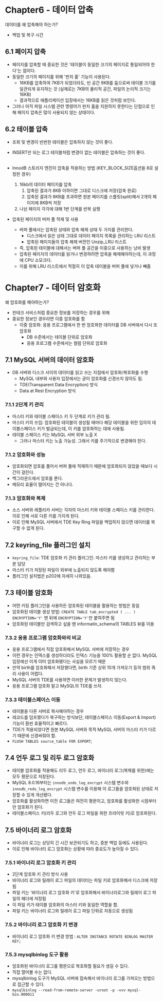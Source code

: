 # Chapter6 - 데이터 압축

데이터를 왜 압축해야 하는가?

-   백업 및 복구 시간

## 6.1 페이지 압축

-   페이지를 압축할 때 중요한 것은 '테이블이 동일한 크기의 페이지로 통일되어야 한다'는 점이다.
-   동일한 크기의 페이지를 위해 '펀치 홀' 기능이 사용된다.
    -   16KB를 압축하여 7KB가 되었더라도, 빈 공간 9KB를 둠으로써 테이블 크기를 일관되게 유지하는 것 (실제로는 7KB의 물리적 공간, 파일의 논리적 크기는 16KB)
    -   결과적으로 애플리케이션 입장에서는 16KB를 읽은 것처럼 보인다.
-   그러나 아직 파일 시스템 관련 명령어가 펀치 홀을 지원하지 못한다는 단점으로 인해 페이지 압축은 많이 사용되지 않는 상태이다.

## 6.2 테이블 압축

-   조회 및 변경이 빈번한 테이블은 압축하지 않는 것이 좋다.
-   INSERT만 되는 로그 테이블처럼 변경이 없는 테이블은 압축하는 것이 좋다.
    <br><br>
-   InnodB 스토리지 엔진이 압축을 적용하는 방법 (KEY_BLOCK_SIZE옵션을 8로 설정한 경우)

    1.  16kb의 데이터 페이지를 압축
        1.  압축된 결과가 8KB 이하이면 그대로 디스크에 저장(압축 완료)
        2.  압축된 결과가 8KB를 초과하면 원본 페이지를 스플릿(split)해서 2개의 페이지에 8KB씩 저장
    2.  나뉜 페이지 각각에 대해 1번 단계를 반복 실행

-   압축된 페이지의 버퍼 풀 적재 및 사용
    -   버퍼 풀에서는 압축된 상태와 압축 해제 상태 두 가지를 관리한다.
        -   디스크에서 읽은 상태 그대로 데이터 페이지 목록을 관리하는 LRU 리스트
        -   압축된 페이지들의 압축 해제 버전인 Unzip_LRU 리스트
    -   즉, 압축된 테이블에 대해서는 버퍼 풀 공간을 이중으로 사용하는 낭비 발생
    -   압축된 페이지의 데이터를 읽거나 변경하려면 압축을 해제해야하는데, 이 과정에 CPU 소모크다.
    -   이를 위해 LRU 리스트에서 적절히 이 압축 테이블을 버퍼 풀에 넣거나 빼줌

# Chapter7 - 데이터 암호화

왜 암호화를 해야하는가?

-   핀테크 서비스처럼 중요한 정보를 저장하는 경우를 위해
-   중요한 정보인 경우라면 이중 암호화를 함
    -   이중 암호화: 응용 프로그램에서 한 번 암호화한 데이터를 DB 서버에서 다시 또 암호화
        -   DB 수준에서는 테이블 단위로 암호화
        -   응용 프로그램 수준에서는 컬럼 단위로 암호화

## 7.1 MySQL 서버의 데이터 암호화

-   DB 서버와 디스크 사이의 데이터를 읽고 쓰는 지점에서 암호화/복호화를 수행
    -   MySQL 내부와 사용자 입장에서는 굳이 암호화를 신경쓰지 않아도 됨.
    -   TDE(Transparent Data Encryption) 방식
    -   Data at Rest Encryption 방식

### 7.1.1 2단계 키 관리

-   마스터 키와 테이블 스페이스 키 두 단계로 키가 관리 됨.
-   마스터 키의 쓰임: 암호화된 테이블이 생성될 때마다 해당 테이블을 위한 임의의 테이블스페이스 키가 발급되는데, 이 키를 암호화하는 데에 사용됨.
-   테이블 스페이스 키는 MySQL 서버 외부 노출 X
    -   그러나 마스터 키는 노출 가능성. 그래서 키를 주기적으로 변경해야 한다.

### 7.1.2 암호화와 성능

-   암호화되면 암호를 풀어서 버퍼 풀에 적재하기 때문에 암호화되지 않았을 때보다 시간이 걸린다.
-   백그라운드에서 암호를 푼다.
-   메모리 효율이 떨어지는 건 아니다.

### 7.1.3 암호화와 복제

-   소스 서버와 레플리카 서버는 각자의 마스터 키와 테이블 스페이스 키를 관리한다. 이로 인해 서로 다른 키를 가지게 된다.
-   이로 인해 MySQL 서버에서 TDE Key Ring 파일을 백업하지 않으면 데이터를 복구할 수 없게 된다.

## 7.2 keyring_file 플러그인 설치

-   `keyring_file`: TDE 암호화 키 관리 플러그인. 마스터 키를 생성하고 관리하는 부분 담당
-   마스터 키가 저장된 파일이 외부에 노출되지 않도록 해야함
-   플러그인 설치법은 p202에 자세히 나와있음.

## 7.3 테이블 암호화

-   어떤 키링 플러그인을 사용하든 암호화된 테이블을 활용하는 방법은 동일
-   암호화된 테이블 생성 방법: `CREATE TABLE tab_encrypted ( ... ) ENCRYPTION='Y'` 맨 뒤에 `ENCRYPTION='Y'`만 붙여주면 됨
-   암호화된 테이블만 검색하고 싶을 땐 informatin_schema의 TABLES 뷰를 이용

### 7.3.2 응용 프로그램 암호화와의 비교

-   응용 프로그램에서 직접 암호화해서 MySQL 서버에 저장하는 경우
-   이런 경우는 인덱스를 생성하더라도 인덱스 기능을 100% 활용할 순 없다. MySQL 입장에선 이게 이미 암호화됐다는 사실을 모르기 때문
-   만약 birth를 암호화해서 저장했다면, birth 기준 상위 10개 가져오기 등의 범위 쿼리 사용이 어렵다.
-   MySQL 서버의 TDE를 사용하면 이러한 문제가 발생하지 않는다.
-   응용 프로그램 암호화 말고 MySQL의 TDE를 쓰자.

### 7.3.3 테이블스페이스 이동

-   테이블을 다른 서버로 복사해야하는 경우
-   레코드를 덤프했다가 복구하는 방식보단, 테이블스페이스 이동(Export & Import) 기능이 훤씬 효율적이고 빠르다.
-   TDE가 적용되었다면 원본 MySQL 서버와 목적 MySQL 서버의 마스터 키가 다르기 때문에 신경써줘야 함.
-   `FLUSH TABLES source_table FOR EXPORT`;

## 7.4 언두 로그 및 리두 로그 암호화

-   테이블 암호화를 적용해도 리두 로그, 언두 로그, 바이너리 로그(복제를 위한)에는 모두 평문으로 저장된다.
-   MySQL 8.0.16부터는 `innodb_undo_log_encrypt` 시스템 변수와 `innodb_redo_log_encrypt` 시스템 변수를 이용해 이 로그들을 암호화된 상태로 저장할 수 있게 개선됐다.
-   암호화를 활성화하면 이전 로그들은 여전히 평문이고, 암호화를 활성화한 시점부터만 암호화가 된다.
-   테이블스페이스 키(리두 로그와 언두 로그 파일을 위한 프라이빗 키)로 암호화된다.

## 7.5 바이너리 로그 암호화

-   바이너리 로그는 상당히 긴 시간 보관되기도 하고, 증분 백업 등에도 사용된다.
-   이로 인해 바이너리 로그 암호화는 상황에 따라 중요도가 높아질 수 있다.

### 7.5.1 바이너리 로그 암호화 키 관리

-   2단계 암호화 키 관리 방식 사용
-   바이너리 로그와 릴레이 로그 파일의 데이터는 파일 키로 암호화해서 디스크에 저장됨
-   파일 키는 '바이너리 로그 암호화 키'로 암호화해서 바이너리로그와 릴레이 로그 파일의 헤더에 저장됨
-   이 파일 키가 테이블 암호화의 마스터 키와 동일한 역할을 함.
-   파일 키는 바이너리 로그와 릴레이 로그 파일 단위로 자동으로 생성됨

### 7.5.2 바이너리 로그 암호화 키 변경

-   바이너리 로그 암호화 키 변경 방법 : `ALTER INSTANCE ROTATE BINLOG MASTER KEY;`

### 7.5.3 mysqlbinlog 도구 활용

-   암호화된 바이너리 로그를 평문으로 복호화할 필요가 생길 수 있다.
-   직접 열어볼 수는 없다.
-   mysqlbinlog 도구가 MySQL 서버에 접속해서 바이너리 로그를 가져오는 방법으로 접근할 수 있다.
-   `mysqlbinlog --read-from-remote-server -uroot -p -vvv mysql-bin.000011`
